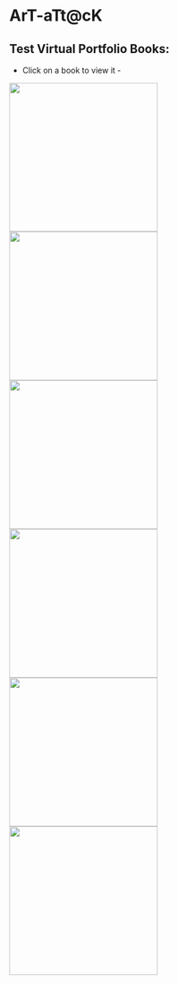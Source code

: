 # ArT-aTt@cK

## Test Virtual Portfolio Books:

- Click on a book to view it - 

<p float="middle">
    <a href="https://shellywell123.github.io/The-Shenanigans-of-Shellywell123/assets/sketchbooks/Unit-1A/book.html">
        <img src="https://shellywell123.github.io/The-Shenanigans-of-Shellywell123/assets/sketchbooks/Covers/Unit-1A.jpg" width="265" />
    </a>
    <a href="https://shellywell123.github.io/The-Shenanigans-of-Shellywell123/assets/sketchbooks/Unit-1B/book.html">
        <img src="https://shellywell123.github.io/The-Shenanigans-of-Shellywell123/assets/sketchbooks/Covers/Unit-1B.jpg" width="265" />
    </a>
    <a href="https://shellywell123.github.io/The-Shenanigans-of-Shellywell123/assets/sketchbooks/Unit-2/book.html">
        <img src="https://shellywell123.github.io/The-Shenanigans-of-Shellywell123/assets/sketchbooks/Covers/Unit-2.jpg" width="265" />
    </a>
    <a href="https://shellywell123.github.io/The-Shenanigans-of-Shellywell123/assets/sketchbooks/Unit-4/book.html">
        <img src="https://shellywell123.github.io/The-Shenanigans-of-Shellywell123/assets/sketchbooks/Covers/Unit-4.jpg" width="265" />
    </a>
    <a href="https://shellywell123.github.io/The-Shenanigans-of-Shellywell123/assets/sketchbooks/Unit-X/book.html">
        <img src="https://shellywell123.github.io/The-Shenanigans-of-Shellywell123/assets/sketchbooks/Covers/Unit-X.jpg" width="265" />
    </a>
    <a href="https://shellywell123.github.io/The-Shenanigans-of-Shellywell123/assets/sketchbooks/Unit-Y/book.html">
        <img src="https://shellywell123.github.io/The-Shenanigans-of-Shellywell123/assets/sketchbooks/Covers/Unit-Y.jpg" width="265" />
    </a>
</p>
